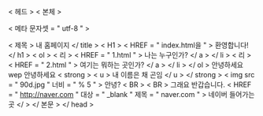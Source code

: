   
< 헤드 >
  < 본체 >


< 메타  문자셋 = " utf-8 " >

< 제목 > 내 홈페이지 </ title >
< H1 > < HREF = " index.html을 " > 환영합니다! </ h1 > 
< ol >
< 리 > < HREF = " 1.html " > 나는 누구인가? </ a > </ li > 
< 리 > < HREF = " 2.html " > 여기는 뭐하는 곳인가? </ a > </ li > 
</ ol >
안녕하세요 wep
안녕하세요 < strong > < u > 내 이름은 채 곤임 </ u > </ strong >
< img  src = " 90d.jpg " 너비 = " % 5 " >
안녕?
< BR > < BR > 그래요 반갑습니다.
< HREF = " http://naver.com " 대상 = " _blank " 제목 = " naver.com " > 네이버 들어가는 곳 </ > 
</ 본문 >
</ head >
